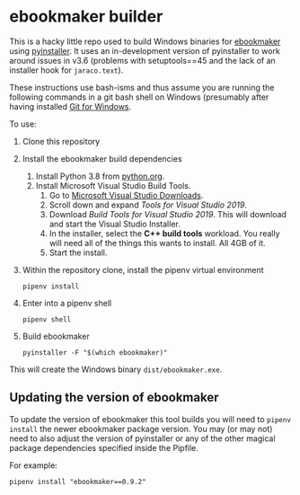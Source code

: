 # ebookmaker builder

This is a hacky little repo used to build Windows binaries for
[ebookmaker](https://github.com/gutenbergtools/ebookmaker) using
[pyinstaller](https://github.com/pyinstaller/pyinstaller). It uses an
in-development version of pyinstaller to work around issues in v3.6 (problems
with setuptools==45 and the lack of an installer hook for `jaraco.text`).

These instructions use bash-isms and thus assume you are running the
following commands in a git bash shell on Windows (presumably after having
installed [Git for Windows](https://git-scm.com/download/win).

To use:

1. Clone this repository

2. Install the ebookmaker build dependencies
   1. Install Python 3.8 from [python.org](https://www.python.org/downloads/windows/).
   2. Install Microsoft Visual Studio Build Tools.
      1. Go to [Microsoft Visual Studio Downloads](https://visualstudio.microsoft.com/downloads/).
      2. Scroll down and expand *Tools for Visual Studio 2019*.
      3. Download *Build Tools for Visual Studio 2019*. This will download and
         start the Visual Studio Installer.
      4. In the installer, select the **C++ build tools** workload. You really
         will need all of the things this wants to install. All 4GB of it.
      5. Start the install.

3. Within the repository clone, install the pipenv virtual environment
   ```
   pipenv install
   ```

4. Enter into a pipenv shell
   ```
   pipenv shell
   ```

5. Build ebookmaker
   ```
   pyinstaller -F "$(which ebookmaker)"
   ```

This will create the Windows binary `dist/ebookmaker.exe`.

## Updating the version of ebookmaker

To update the version of ebookmaker this tool builds you will need to
`pipenv install` the newer ebookmaker package version. You may (or may not)
need to also adjust the version of pyinstaller or any of the other magical
package dependencies specified inside the Pipfile.

For example:
```
pipenv install "ebookmaker==0.9.2"
```
